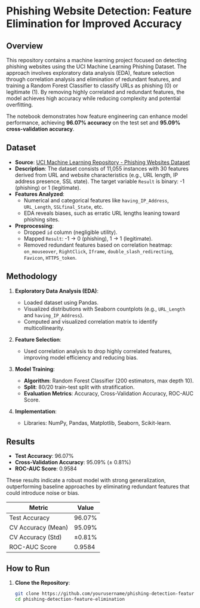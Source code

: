 # Phishing Website Detection: Feature Elimination for Improved Accuracy

## Overview

This repository contains a machine learning project focused on detecting phishing websites using the UCI Machine Learning Phishing Dataset. The approach involves exploratory data analysis (EDA), feature selection through correlation analysis and elimination of redundant features, and training a Random Forest Classifier to classify URLs as phishing (0) or legitimate (1). By removing highly correlated and redundant features, the model achieves high accuracy while reducing complexity and potential overfitting.

The notebook demonstrates how feature engineering can enhance model performance, achieving **96.07% accuracy** on the test set and **95.09% cross-validation accuracy**.

## Dataset

- **Source**: [UCI Machine Learning Repository - Phishing Websites Dataset](https://archive.ics.uci.edu/dataset/327/phishing+websites)
- **Description**: The dataset consists of 11,055 instances with 30 features derived from URL and website characteristics (e.g., URL length, IP address presence, SSL state). The target variable `Result` is binary: -1 (phishing) or 1 (legitimate).
- **Features Analyzed**:
  - Numerical and categorical features like `having_IP_Address`, `URL_Length`, `SSLfinal_State`, etc.
  - EDA reveals biases, such as erratic URL lengths leaning toward phishing sites.
- **Preprocessing**:
  - Dropped `id` column (negligible utility).
  - Mapped `Result`: -1 → 0 (phishing), 1 → 1 (legitimate).
  - Removed redundant features based on correlation heatmap: `on_mouseover`, `RightClick`, `Iframe`, `double_slash_redirecting`, `Favicon`, `HTTPS_token`.

## Methodology

1. **Exploratory Data Analysis (EDA)**:
   - Loaded dataset using Pandas.
   - Visualized distributions with Seaborn countplots (e.g., `URL_Length` and `having_IP_Address`).
   - Computed and visualized correlation matrix to identify multicollinearity.

2. **Feature Selection**:
   - Used correlation analysis to drop highly correlated features, improving model efficiency and reducing bias.

3. **Model Training**:
   - **Algorithm**: Random Forest Classifier (200 estimators, max depth 10).
   - **Split**: 80/20 train-test split with stratification.
   - **Evaluation Metrics**: Accuracy, Cross-Validation Accuracy, ROC-AUC Score.

4. **Implementation**:
   - Libraries: NumPy, Pandas, Matplotlib, Seaborn, Scikit-learn.

## Results

- **Test Accuracy**: 96.07%
- **Cross-Validation Accuracy**: 95.09% (± 0.81%)
- **ROC-AUC Score**: 0.9584

These results indicate a robust model with strong generalization, outperforming baseline approaches by eliminating redundant features that could introduce noise or bias.

| Metric                  | Value          |
|-------------------------|----------------|
| Test Accuracy           | 96.07%        |
| CV Accuracy (Mean)      | 95.09%        |
| CV Accuracy (Std)       | ±0.81%        |
| ROC-AUC Score           | 0.9584        |

## How to Run

1. **Clone the Repository**:
   ```bash
   git clone https://github.com/yourusername/phishing-detection-feature-elimination.git
   cd phishing-detection-feature-elimination
